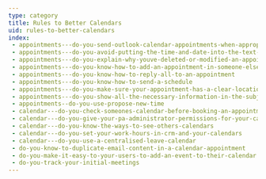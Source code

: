 ```yaml
---
type: category
title: Rules to Better Calendars
uid: rules-to-better-calendars
index:
 - appointments---do-you-send-outlook-calendar-appointments-when-appropriate
 - appointments---do-you-avoid-putting-the-time-and-date-into-the-text-field-of-a-meeting
 - appointments---do-you-explain-why-youve-deleted-or-modified-an-appointment
 - appointments---do-you-know-how-to-add-an-appointment-in-someone-elses-calendar
 - appointments---do-you-know-how-to-reply-all-to-an-appointment
 - appointments---do-you-know-how-to-send-a-schedule
 - appointments---do-you-make-sure-your-appointment-has-a-clear-location-address
 - appointments---do-you-show-all-the-necessary-information-in-the-subject
 - appointments--do-you-use-propose-new-time
 - calendar---do-you-check-someones-calendar-before-booking-an-appointment
 - calendar---do-you-give-your-pa-administrator-permissions-for-your-calendar
 - calendar---do-you-know-the-ways-to-see-others-calendars
 - calendar---do-you-set-your-work-hours-in-crm-and-your-calendars
 - calendar---do-you-use-a-centralised-leave-calendar
 - do-you-know-to-duplicate-email-content-in-a-calendar-appointment
 - do-you-make-it-easy-to-your-users-to-add-an-event-to-their-calendar
 - do-you-track-your-initial-meetings
---
```




